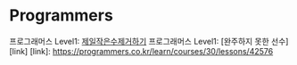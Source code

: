 # Programmers

프로그래머스 Level1: [제일작은수제거하기](https://programmers.co.kr/learn/courses/30/lessons/12935?language=python3)
프로그래머스 Level1: [완주하지 못한 선수][link]
[link]: https://programmers.co.kr/learn/courses/30/lessons/42576
